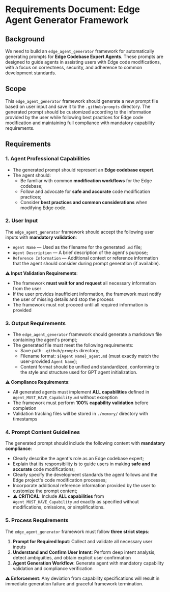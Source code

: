 # Requirements Document: Edge Agent Generator Framework

## Background

We need to build an `edge_agent_generator` framework for automatically generating prompts for **Edge Codebase Expert Agents**. These prompts are designed to guide agents in assisting users with Edge code modifications, with a focus on correctness, security, and adherence to common development standards.

## Scope

This `edge_agent_generator` framework should generate a new prompt file based on user input and save it to the `.github/prompts` directory. The generated prompt should be customized according to the information provided by the user while following best practices for Edge code modification and maintaining full compliance with mandatory capability requirements.

## Requirements

### 1. Agent Professional Capabilities

- The generated prompt should represent an **Edge codebase expert**.
- The agent should:
  - Be familiar with common **modification workflows** for the Edge codebase;
  - Follow and advocate for **safe and accurate** code modification practices;
  - Consider **best practices and common considerations** when modifying Edge code.

### 2. User Input

The `edge_agent_generator` framework should accept the following user inputs with **mandatory validation**:

- `Agent Name` — Used as the filename for the generated `.md` file;
- `Agent Description` — A brief description of the agent's purpose;
- `Reference Information` — Additional context or reference information that the agent should consider during prompt generation (if available).

**⚠️ Input Validation Requirements**:
- The framework **must wait for and request** all necessary information from the user
- If the user provides insufficient information, the framework must notify the user of missing details and stop the process
- The framework must not proceed until all required information is provided

### 3. Output Requirements

- The `edge_agent_generator` framework should generate a markdown file containing the agent's prompt;
- The generated file must meet the following requirements:
  - Save path: `.github/prompts` directory;
  - Filename format: `${Agent Name}_agent.md` (must exactly match the user-provided `Agent Name`);
  - Content format should be unified and standardized, conforming to the style and structure used for GPT agent initialization.

**⚠️ Compliance Requirements**:
- All generated agents must implement **ALL capabilities** defined in `Agent_MUST_HAVE_Capability.md` without exception
- The framework must perform **100% capability validation** before completion
- Validation tracking files will be stored in `./memory/` directory with timestamps

### 4. Prompt Content Guidelines

The generated prompt should include the following content with **mandatory compliance**:

- Clearly describe the agent's role as an Edge codebase expert;
- Explain that its responsibility is to guide users in making **safe and accurate** code modifications;
- Clearly specify the development standards the agent follows and the Edge project's code modification processes;
- Incorporate additional reference information provided by the user to customize the prompt content;
- **⚠️ CRITICAL**: Include **ALL capabilities** from `Agent_MUST_HAVE_Capability.md` exactly as specified without modifications, omissions, or simplifications.

### 5. Process Requirements

The `edge_agent_generator` framework must follow **three strict steps**:

1. **Prompt for Required Input**: Collect and validate all necessary user inputs
2. **Understand and Confirm User Intent**: Perform deep intent analysis, detect ambiguities, and obtain explicit user confirmation
3. **Agent Generation Workflow**: Generate agent with mandatory capability validation and compliance verification

**⚠️ Enforcement**: Any deviation from capability specifications will result in immediate generation failure and graceful framework termination.